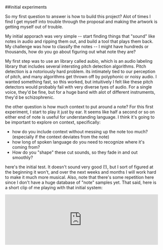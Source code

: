 ##initial experiments

So my first question to answer is how to build this project?  Alot of times I find I get myself into trouble through the proposal and making the artwork is getting myself out of trouble.   

My initial apporach was very simple -- start finding things that "sound" like notes in audio and ripping them out, and build a tool that plays them back.  My challenge was how to classify the notes -- I might have hundreds or thousands, how do you go about figuring out what note they are? 

My first step was to use an library called aubio, which is an audio labeling library that includes several intersting pitch detection algorithms.  Pitch detection is a notoriously hard problem.  its intimately tied to our perception of pitch, and many algorithms get thrown off by polyphonic or noisy audio.  I wanted something fast, so this worked, but intuitively I felt like these pitch detectors would probably fail with very diverse tyes of audio.  For a single voice, they'd be fine, but for a huge band with alot of different instruments, they'd be schizophrenic.

the other question is how much context to put around a note?  For this first experiment, I start to play it just by ear.  It seems like half a second or so on either end of note is useful for understanding language.  I think it's going to be important to explore on context, specifically: 

- how do you include context without messing up the note too much? (especially if the context deviates from the note)
- how long of spoken language do you need to recognize where it's coming from?
- How do you "shape" these cut sounds, so they fade in and out smoothly?

here's the initial test.  It doesn't sound very good (!), but I sort of figured at the beginning it won't, and over the next weeks and months I will work hard to make it much more musical.  Also, note that there's some repetition here since I don't have a huge database of "note" samples yet.  That said, here is a short clip of me playing with that initial system:

<iframe width="100%" height="166" scrolling="no" frameborder="no" src="https://w.soundcloud.com/player/?url=https%3A//api.soundcloud.com/tracks/133024588&amp;color=ff5500&amp;auto_play=false&amp;hide_related=false&amp;show_artwork=true"></iframe>
